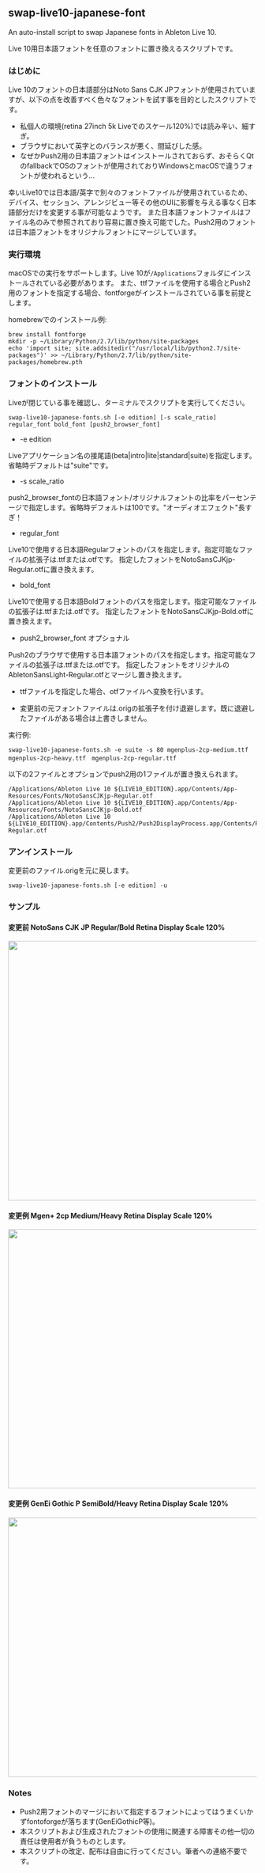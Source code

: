 ## swap-live10-japanese-font
An auto-install script to swap Japanese fonts in Ableton Live 10.

Live 10用日本語フォントを任意のフォントに置き換えるスクリプトです。

### はじめに
Live 10のフォントの日本語部分はNoto Sans CJK JPフォントが使用されていますが、以下の点を改善すべく色々なフォントを試す事を目的としたスクリプトです。
 - 私個人の環境(retina 27inch 5k Liveでのスケール120%)では読み辛い、細すぎ。
 - ブラウザにおいて英字とのバランスが悪く、間延びした感。
 - なぜかPush2用の日本語フォントはインストールされておらず、おそらくQtのfallbackでOSのフォントが使用されておりWindowsとmacOSで違うフォントが使われるという...

幸いLive10では日本語/英字で別々のフォントファイルが使用されているため、デバイス、セッション、アレンジビュー等その他のUIに影響を与える事なく日本語部分だけを変更する事が可能なようです。
また日本語フォントファイルはファイル名のみで参照されており容易に置き換え可能でした。Push2用のフォントは日本語フォントをオリジナルフォントにマージしています。

### 実行環境

macOSでの実行をサポートします。Live 10が```/Applications```フォルダにインストールされている必要があります。
また、ttfファイルを使用する場合とPush2用のフォントを指定する場合、fontforgeがインストールされている事を前提とします。

homebrewでのインストール例:
```
brew install fontforge
mkdir -p ~/Library/Python/2.7/lib/python/site-packages
echo 'import site; site.addsitedir("/usr/local/lib/python2.7/site-packages")' >> ~/Library/Python/2.7/lib/python/site-packages/homebrew.pth
```

### フォントのインストール
Liveが閉じている事を確認し、ターミナルでスクリプトを実行してください。
```
swap-live10-japanese-fonts.sh [-e edition] [-s scale_ratio] regular_font bold_font [push2_browser_font]
```
 - -e edition
 
 Liveアプリケーション名の接尾語(beta|intro|lite|standard|suite)を指定します。省略時デフォルトは"suite"です。
 
 - -s scale_ratio
 
 push2_browser_fontの日本語フォント/オリジナルフォントの比率をパーセンテージで指定します。省略時デフォルトは100です。"オーディオエフェクト"長すぎ！

- regular_font
 
 Live10で使用する日本語Regularフォントのパスを指定します。指定可能なファイルの拡張子は.ttfまたは.otfです。
指定したフォントをNotoSansCJKjp-Regular.otfに置き換えます。

- bold_font

Live10で使用する日本語Boldフォントのパスを指定します。指定可能なファイルの拡張子は.ttfまたは.otfです。
指定したフォントをNotoSansCJKjp-Bold.otfに置き換えます。

- push2_browser_font オプショナル

Push2のブラウザで使用する日本語フォントのパスを指定します。指定可能なファイルの拡張子は.ttfまたは.otfです。
指定したフォントをオリジナルのAbletonSansLight-Regular.otfとマージし置き換えます。

- ttfファイルを指定した場合、otfファイルへ変換を行います。

- 変更前の元フォントファイルは.origの拡張子を付け退避します。既に退避したファイルがある場合は上書きしません。

実行例:
```
swap-live10-japanese-fonts.sh -e suite -s 80 mgenplus-2cp-medium.ttf mgenplus-2cp-heavy.ttf　mgenplus-2cp-regular.ttf
```

以下の2ファイルとオプションでpush2用の1ファイルが置き換えられます。
```
/Applications/Ableton Live 10 ${LIVE10_EDITION}.app/Contents/App-Resources/Fonts/NotoSansCJKjp-Regular.otf
/Applications/Ableton Live 10 ${LIVE10_EDITION}.app/Contents/App-Resources/Fonts/NotoSansCJKjp-Bold.otf
/Applications/Ableton Live 10 ${LIVE10_EDITION}.app/Contents/Push2/Push2DisplayProcess.app/Contents/Push2/qml/Ableton/Appearance/fonts/AbletonSansLight-Regular.otf
```

### アンインストール
変更前のファイル.origを元に戻します。
```
swap-live10-japanese-fonts.sh [-e edition] -u
```

### サンプル
#### 変更前 NotoSans CJK JP Regular/Bold Retina Display Scale 120%
<img src="https://raw.githubusercontent.com/jhorology/swap-live10-japanese-font/img/img/before.png" width="525"/>

#### 変更例 Mgen+ 2cp Medium/Heavy Retina Display Scale 120%
<img src="https://raw.githubusercontent.com/jhorology/swap-live10-japanese-font/img/img/mgenplus.png" width="524"/>

#### 変更例 GenEi Gothic P SemiBold/Heavy Retina Display Scale 120%
<img src="https://raw.githubusercontent.com/jhorology/swap-live10-japanese-font/img/img/genei.png" width="525"/>

### Notes
 - Push2用フォントのマージにおいて指定するフォントによってはうまくいかずfontoforgeが落ちます(GenEiGothicP等)。
 - 本スクリプトおよび生成されたフォントの使用に関連する障害その他一切の責任は使用者が負うものとします。
 - 本スクリプトの改定、配布は自由に行ってください。筆者への連絡不要です。
